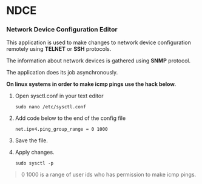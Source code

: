 # NDCE
### Network Device Configuration Editor

This application is used to make changes to network device configuration remotely using **TELNET** or **SSH** protocols.

The information about network devices is gathered using **SNMP** protocol.

The application does its job asynchronously.

**On linux systems in order to make icmp pings use the hack below.**

1. Open sysctl.conf in your text editor
    
    ```sudo nano /etc/sysctl.conf```

2. Add code below to the end of the config file

    `net.ipv4.ping_group_range = 0 1000`

3. Save the file.

4. Apply changes.

    `sudo sysctl -p`

> 0 1000 is a range of user ids who has permission to make icmp pings.
